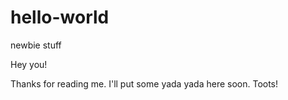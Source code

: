 # hello-world
newbie stuff

Hey you!

Thanks for reading me. I'll put some yada yada here soon.
Toots!
